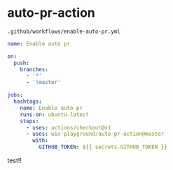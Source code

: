 # auto-pr-action

`.github/workflows/enable-auto-pr.yml`

```yml
name: Enable auto pr

on:
  push:
    branches:
      - '*'
      - '!master'

jobs:
  hashtags:
    name: Enable auto pr
    runs-on: ubuntu-latest
    steps:
      - uses: actions/checkout@v1
      - uses: wix-playground/auto-pr-action@master
        with:
          GITHUB_TOKEN: ${{ secrets.GITHUB_TOKEN }}

```


test!!
